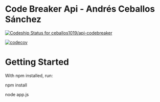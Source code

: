 # Code Breaker Api - Andrés Ceballos Sánchez

[ ![Codeship Status for ceballos1019/api-codebreaker](https://app.codeship.com/projects/e4ba4620-932c-0135-89f9-2a194e5c1935/status?branch=master)](https://app.codeship.com/projects/250783)

[![codecov](https://codecov.io/gh/ceballos1019/api-codebreaker/branch/master/graph/badge.svg)](https://codecov.io/gh/ceballos1019/api-codebreaker)

# Getting Started

With npm installed, run:

npm install

node app.js

